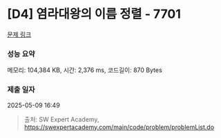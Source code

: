 # [D4] 염라대왕의 이름 정렬 - 7701 

[문제 링크](https://swexpertacademy.com/main/code/problem/problemDetail.do?contestProbId=AWqU0zh6rssDFARG) 

### 성능 요약

메모리: 104,384 KB, 시간: 2,376 ms, 코드길이: 870 Bytes

### 제출 일자

2025-05-09 16:49



> 출처: SW Expert Academy, https://swexpertacademy.com/main/code/problem/problemList.do